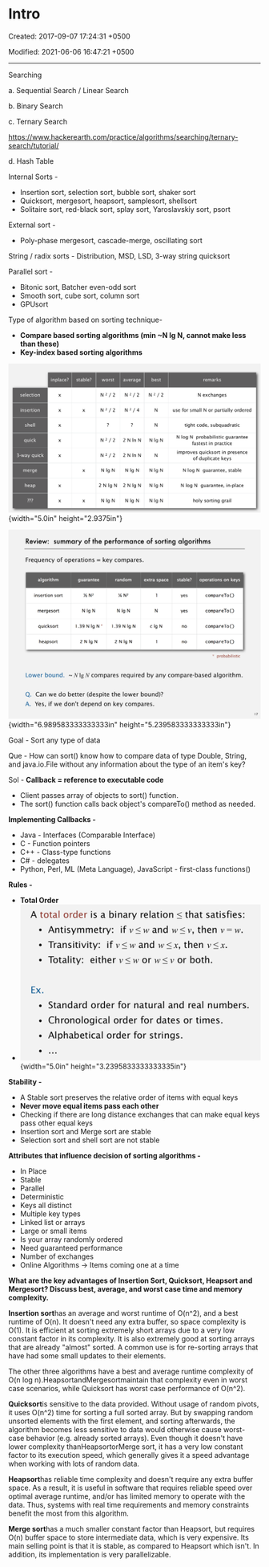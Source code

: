 # Intro

Created: 2017-09-07 17:24:31 +0500

Modified: 2021-06-06 16:47:21 +0500

---

Searching

a.  Sequential Search / Linear Search

b.  Binary Search

c.  Ternary Search

<https://www.hackerearth.com/practice/algorithms/searching/ternary-search/tutorial/>

d.  Hash Table



Internal Sorts -
-   Insertion sort, selection sort, bubble sort, shaker sort
-   Quicksort, mergesort, heapsort, samplesort, shellsort
-   Solitaire sort, red-black sort, splay sort, Yaroslavskiy sort, psort



External sort -
-   Poly-phase mergesort, cascade-merge, oscillating sort



String / radix sorts - Distribution, MSD, LSD, 3-way string quicksort



Parallel sort -
-   Bitonic sort, Batcher even-odd sort
-   Smooth sort, cube sort, column sort
-   GPUsort



Type of algorithm based on sorting technique-
-   **Compare based sorting algorithms (min ~N lg N, cannot make less than these)**
-   **Key-index based sorting algorithms**



![selection insertion shell quick 3-way quick merge heap 777 inplace? x x x x x x x stable? x x x worst 7 2 Nig N average N 2/4 7 2 N In N 2 N In N best N Nig N Nig N Nig N Nig N remarks N exchanges use for small N or partially ordered tight code, subquadratic N log N probabilistic guarantee fastest in practice improves quicksort in presence of duplicate keys N log N guarantee, stable N log N guarantee, in-place holy sorting grail ](media/Intro-image1.png){width="5.0in" height="2.9375in"}



![Review: summary of the performance of sorting algorii Frequency of operations = key compares. algorithm insertion sort mergesort quicksort heapsort guarantee Nig N 1.39 Nig N 2NlgN random 1/4 N2 1.39 Nig N 2 Nig N extra space stable? yes yes no no ](media/Intro-image2.png){width="6.989583333333333in" height="5.239583333333333in"}



Goal - Sort any type of data

Que - How can sort() know how to compare data of type Double, String, and java.io.File without any information about the type of an item's key?

Sol - **Callback = reference to executable code**
-   Client passes array of objects to sort() function.
-   The sort() function calls back object's compareTo() method as needed.



**Implementing Callbacks -**
-   Java - Interfaces (Comparable Interface)
-   C - Function pointers
-   C++ - Class-type functions
-   C# - delegates
-   Python, Perl, ML (Meta Language), JavaScript - first-class functions()

**Rules -**
-   **Total Order**
-   ![A total order is a binary relation < that satisfies: • Antisymmetry: if vs w and wsv, then v = w. • Transitivity: if vs w and w s x, then v s x. • Totality: either vs w or or both. Ex. • Standard order for natural and real numbers. Chronological order for dates or times. Alphabetical order for strings. ](media/Intro-image3.png){width="5.0in" height="3.2395833333333335in"}



**Stability -**
-   A Stable sort preserves the relative order of items with equal keys
-   **Never move equal items pass each other**
-   Checking if there are long distance exchanges that can make equal keys pass other equal keys
-   Insertion sort and Merge sort are stable
-   Selection sort and shell sort are not stable



**Attributes that influence decision of sorting algorithms -**
-   In Place
-   Stable
-   Parallel
-   Deterministic
-   Keys all distinct
-   Multiple key types
-   Linked list or arrays
-   Large or small items
-   Is your array randomly ordered
-   Need guaranteed performance
-   Number of exchanges
-   Online Algorithms -> Items coming one at a time



**What are the key advantages of Insertion Sort, Quicksort, Heapsort and Mergesort? Discuss best, average, and worst case time and memory complexity.**

**Insertion sort**has an average and worst runtime of O(n^2), and a best runtime of O(n). It doesn't need any extra buffer, so space complexity is O(1). It is efficient at sorting extremely short arrays due to a very low constant factor in its complexity. It is also extremely good at sorting arrays that are already "almost" sorted. A common use is for re-sorting arrays that have had some small updates to their elements.



The other three algorithms have a best and average runtime complexity of O(n log n).HeapsortandMergesortmaintain that complexity even in worst case scenarios, while Quicksort has worst case performance of O(n^2).



**Quicksort**is sensitive to the data provided. Without usage of random pivots, it uses O(n^2) time for sorting a full sorted array. But by swapping random unsorted elements with the first element, and sorting afterwards, the algorithm becomes less sensitive to data would otherwise cause worst-case behavior (e.g. already sorted arrays). Even though it doesn't have lower complexity thanHeapsortorMerge sort, it has a very low constant factor to its execution speed, which generally gives it a speed advantage when working with lots of random data.



**Heapsort**has reliable time complexity and doesn't require any extra buffer space. As a result, it is useful in software that requires reliable speed over optimal average runtime, and/or has limited memory to operate with the data. Thus, systems with real time requirements and memory constraints benefit the most from this algorithm.



**Merge sort**has a much smaller constant factor than Heapsort, but requires O(n) buffer space to store intermediate data, which is very expensive. Its main selling point is that it is stable, as compared to Heapsort which isn't. In addition, its implementation is very parallelizable.



